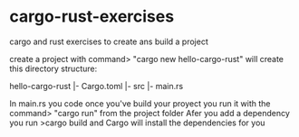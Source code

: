# cargo-rust-exercises
cargo and rust exercises to create ans build a project

create a project with command> "cargo new hello-cargo-rust" 
will create this directory structure:

hello-cargo-rust
|- Cargo.toml
|- src
  |- main.rs
  
In main.rs you code 
once you've build your proyect you run it with the command> "cargo run" 
from the project folder
Afer you add a dependency you run >cargo build
and Cargo will install the dependencies for you
